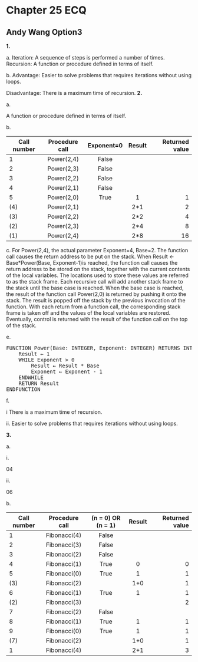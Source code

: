 # Chapter 25 ECQ
## Andy Wang Option3
**1.**

a.
Iteration: A sequence of steps is performed a number of times.
Recursion: A function or procedure defined in terms of itself.

b.
Advantage: Easier to solve problems that requires iterations without using loops.

Disadvantage: There is a maximum time of recursion.
**2.**

a.

A function or procedure defined in terms of itself.

b.
 
| Call number	| Procedure call	|Exponent=0	| Result	|Returned value	|
| - |:---:|:--:|:---:|----:|
| 1             | Power(2,4)		|False		|		|		|
| 2             | Power(2,3)            |False		|		|		|
| 3             | Power(2,2)		|False		|		|		|
| 4             | Power(2,1)		|False		|		|		|
| 5             | Power(2,0)		|True		|1		|1		|
| (4)           | Power(2,1)		|		|2*1		|2		|
| (3)           | Power(2,2)		|		|2*2		|4		|
| (2)           | Power(2,3)		|		|2*4		|8		|
| (1)           | Power(2,4)		|		|2*8		|16		|

c.
For Power(2,4), the actual parameter Exponent=4, Base=2. The function call causes the return address to be put on the stack. When Result ← Base*Power(Base, Exponent-1)is reached, the function call causes the return address to be stored on the stack, together with the current contents of the local variables. The locations used to store these values are referred to as the stack frame. Each recursive call will add another stack frame to the stack until the base case is reached. When the base case is reached, the result of the function call Power(2,0) is returned by pushing it onto the stack. The result is popped off the stack by the previous invocation of the function. With each return from a function call, the corresponding stack frame is taken off and the values of the local variables are restored. Eventually, control is returned with the result of the function call on the top of the stack.

e.
<pre>
FUNCTION Power(Base: INTEGER, Exponent: INTEGER) RETURNS INTEGER
	Result ← 1
	WHILE Exponent > 0
		Result ← Result * Base
		Exponent ← Exponent - 1
	ENDWHILE
	RETURN Result
ENDFUNCTION
</pre>

f.

i
There is a maximum time of recursion.

ii. 
Easier to solve problems that requires iterations without using loops.


**3.**

a.

i.

04

ii.

06

b.

| Call number	| Procedure call|(n = 0) OR (n = 1)	| Result	|Returned value	|
| - |:---:|:--:|:---:|----:|
| 1             | Fibonacci(4)	|False			|		|		|
| 2             | Fibonacci(3)	|False			|		|		|
| 3             | Fibonacci(2)	|False			|		|		|
| 4             | Fibonacci(1)	|True			|0		|0		|
| 5             | Fibonacci(0)	|True			|1		|1		|
| (3)		| Fibonacci(2)	|			|1+0		|1		|
| 6		| Fibonacci(1)	|True			|1		|1		|
| (2)		| Fibonacci(3)	|			|		|2		|
| 7		| Fibonacci(2)	|False			|		|		|
| 8		| Fibonacci(1)	|True			|1		|1		|
| 9		| Fibonacci(0)	|True			|1		|1		|
| (7)		| Fibonacci(2)	|			|1+0		|1		|
| 1		| Fibonacci(4)	|			|2+1		|3		|




